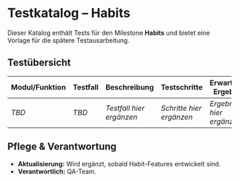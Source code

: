 # Testkatalog – Habits

Dieser Katalog enthält Tests für den Milestone **Habits** und bietet eine Vorlage für die spätere Testausarbeitung.

## Testübersicht

| Modul/Funktion | Testfall | Beschreibung | Testschritte | Erwartetes Ergebnis | Status | Automatisiert? |
| --- | --- | --- | --- | --- | :---: | :---: |
| _TBD_ | _TBD_ | _Testfall hier ergänzen_ | _Schritte hier ergänzen_ | _Ergebnis hier ergänzen_ | 🟥 | Nein |

## Pflege & Verantwortung

- **Aktualisierung:** Wird ergänzt, sobald Habit-Features entwickelt sind.
- **Verantwortlich:** QA-Team.

